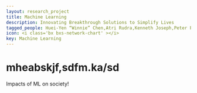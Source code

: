```yaml
---
layout: research_project
title: Machine Learning
description: Innovating Breakthrough Solutions to Simplify Lives
tagged_people: Huei-Yen “Winnie” Chen,Atri Rudra,Kenneth Joseph,Peter Parker
icon: <i class='bx bxs-network-chart' ></i>
key: Machine Learning
---
```


# mheabskjf,sdfm.ka/sd
<p>Impacts of ML on society!</p>
